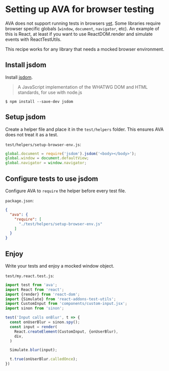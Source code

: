 # Setting up AVA for browser testing

AVA does not support running tests in browsers [yet](https://github.com/sindresorhus/ava/issues/24).
Some libraries require browser specific globals (`window`, `document`, `navigator`, etc).
An example of this is React, at least if you want to use ReactDOM.render and simulate events with ReactTestUtils.

This recipe works for any library that needs a mocked browser environment.

## Install jsdom
Install [jsdom](https://github.com/tmpvar/jsdom).

> A JavaScript implementation of the WHATWG DOM and HTML standards, for use with node.js

```
$ npm install --save-dev jsdom
```

## Setup jsdom
Create a helper file and place it in the `test/helpers` folder. This ensures AVA does not treat it as a test.

`test/helpers/setup-browser-env.js`:
```js
global.document = require('jsdom').jsdom('<body></body>');
global.window = document.defaultView;
global.navigator = window.navigator;

```

## Configure tests to use jsdom

Configure AVA to `require` the helper before every test file.

`package.json`:
```json
{
  "ava": {
    "require": [
      "./test/helpers/setup-browser-env.js"
    ]
  }
}
```

## Enjoy

Write your tests and enjoy a mocked window object.

`test/my.react.test.js`:
```js
import test from 'ava';
import React from 'react';
import {render} from 'react-dom';
import {Simulate} from 'react-addons-test-utils';
import CustomInput from 'components/custom-input.jsx';
import sinon from 'sinon';

test('Input calls onBlur', t => {
  const onUserBlur = sinon.spy();
  const input = render(
    React.createElement(CustomInput, {onUserBlur),
    div,
  )

  Simulate.blur(input);

  t.true(onUserBlur.calledOnce);
})
```
